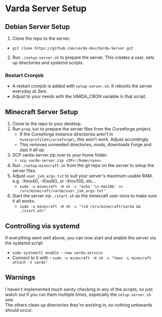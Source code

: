 # Varda Server Setup
## Debian Server Setup
1. Clone the repo to the server.
  * `git clone https://github.com/varda-dev/Varda-Server.git`
2. Run `./setup-server.sh` to prepare the server. This creates a user, sets up directories and systemd scripts.
### Restart Cronjob
* A restart cronjob is added with `setup-server.sh`. It reboots the server everyday at 3am.
* Adjust to your needs with the VARDA_CRON variable in that script.
## Minecraft Server Setup
1. Clone to the repo to your desktop.
2. Run `prep.bat` to prepare the server files from the Curseforge project.
   * If the Curseforge instance directories aren't in `%userprofile%\curseforge\`, this won't work. Adjust accordingly.
   * This removes unneeded directories, mods, downloads Forge and zips it all up.
3. SCP varda-server.zip over to your home folder.
   * `scp varda-server.zip <IP>:/home/<you>`
4. Run `./setup-minecraft.sh` from the git repo on the server to setup the server files.
5. Adjust `user_jvm_args.txt` to suit your server's maximum usable RAM. e.g. -Xmx4G, -Xmx6G, or -Xmx10G, etc... 
   * `sudo -u minecraft -H sh -c "echo '\n-Xmx10G' >> /srv/minecraft/varda/user_jvm_args.txt"`
6. Start the server via `./start.sh` as the minecraft user once to make sure it all works.
   * `sudo -u minecraft -H sh -c "(cd /srv/minecraft/varda && ./start.sh)"`
## Controlling via systemd
If everything went well above, you can now start and enable the server via the systemd script
* `sudo systemctl enable --now varda.service`
* Connect to it with - `sudo -u minecraft -H sh -c "tmux -L minecraft attach -t varda"`
## Warnings
I haven't implemented much sanity checking in any of the scripts, so just watch out if you run them multiple times, especially the `setup-server.sh` one.  
The others clean up directories they're working in, so nothing untowards should occur.